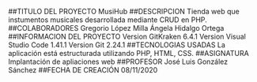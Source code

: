 ##TITULO DEL PROYECTO
MusiHub
##DESCRIPCION
Tienda web que instumentos musicales desarrollada mediante CRUD en PHP.
##COLABORADORES
Gregorio López Milla
Ángela Hidalgo Ortega
##INFORMACION DEL PROYECTO
Version GitKraken 6.4.1
Version Visual Studio Code 1.41.1
Version Git 2.24.1
##TECNOLOGIAS USADAS
La aplicación está estructurada utilizando PHP, HTML, CSS.
##ASIGNATURA
Implantación de apliaciones web
##PROFESOR
José Luis González Sánchez
##FECHA DE CREACIÓN
08/11/2020
